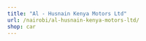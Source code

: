 ```yaml
---
title: "Al - Husnain Kenya Motors Ltd"
url: /nairobi/al-husnain-kenya-motors-ltd/
shop: car
---
```

